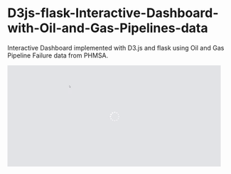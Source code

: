# D3js-flask-Interactive-Dashboard-with-Oil-and-Gas-Pipelines-data
Interactive Dashboard implemented with D3.js and flask using Oil and Gas Pipeline Failure data from PHMSA.

![](static/giphy.gif)